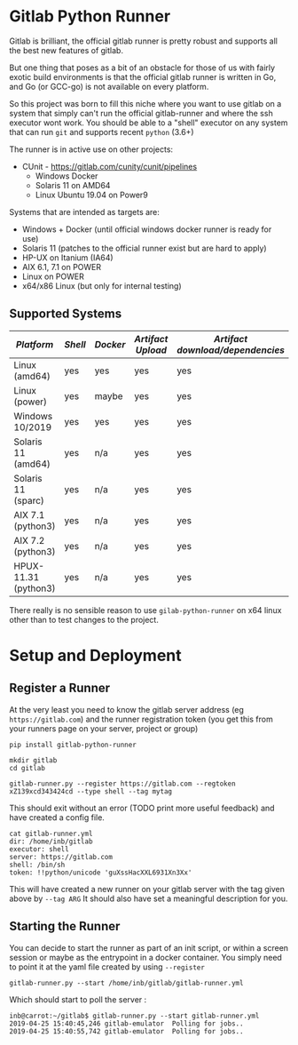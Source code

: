 # Gitlab Python Runner

Gitlab is brilliant, the official gitlab runner is pretty robust and supports all the best new features of gitlab.

But one thing that poses as a bit of an obstacle for those of us with fairly exotic build environments is that the
official gitlab runner is written in Go, and Go (or GCC-go) is not available on every platform.

So this project was born to fill this niche where you want to use gitlab on a system that simply can't run the official
gitlab-runner and where the ssh executor wont work.  You should be able to a "shell" executor on any system that can
run `git` and supports recent `python` (3.6+)

The runner is in active use on other projects:
  * CUnit - https://gitlab.com/cunity/cunit/pipelines
    * Windows Docker
    * Solaris 11 on AMD64
    * Linux Ubuntu 19.04 on Power9

Systems that are intended as targets are:

  * Windows + Docker (until official windows docker runner is ready for use)
  * Solaris 11 (patches to the official runner exist but are hard to apply)
  * HP-UX on Itanium (IA64)
  * AIX 6.1, 7.1 on POWER
  * Linux on POWER
  * x64/x86 Linux (but only for internal testing)

## Supported Systems

| *Platform*          | *Shell*     | *Docker*     | *Artifact Upload*   | *Artifact download/dependencies*   |
| ------------------- | ----------- | ------------ | ------------------- | ---------------------------------- |
| Linux (amd64)       | yes         | yes          | yes                 | yes                                |
| Linux (power)       | yes         | maybe        | yes                 | yes                                |
| Windows 10/2019     | yes         | yes          | yes                 | yes                                |
| Solaris 11 (amd64)  | yes         | n/a          | yes                 | yes                                |
| Solaris 11 (sparc)  | yes         | n/a          | yes                 | yes                                |
| AIX 7.1 (python3)   | yes         | n/a          | yes                 | yes                                |
| AIX 7.2 (python3)   | yes         | n/a          | yes                 | yes                                |
| HPUX-11.31 (python3)| yes         | n/a          | yes                 | yes                                |

There really is no sensible reason to use `gilab-python-runner` on x64 linux other than to test changes to the project.


# Setup and Deployment

## Register a Runner

At the very least you need to know the gitlab server address (eg `https://gitlab.com`) and the runner registration token
(you get this from your runners page on your server, project or group)

```
pip install gitlab-python-runner

mkdir gitlab
cd gitlab

gitlab-runner.py --register https://gitlab.com --regtoken xZ139xcd343424cd --type shell --tag mytag
```

This should exit without an error (TODO print more useful feedback) and have created a config file.

```
cat gitlab-runner.yml
dir: /home/inb/gitlab
executor: shell
server: https://gitlab.com
shell: /bin/sh
token: !!python/unicode 'guXssHacXXL6931Xn3Xx'
```

This will have created a new runner on your gitlab server with the tag given above by `--tag ARG`  It should also have
set a meaningful description for you.


## Starting the Runner

You can decide to start the runner as part of an init script, or within a screen session or maybe as the entrypoint in
a docker container.  You simply need to point it at the yaml file created by using `--register`

```
gitlab-runner.py --start /home/inb/gitlab/gitlab-runner.yml
```

Which should start to poll the server :

```
inb@carrot:~/gitlab$ gitlab-runner.py --start gitlab-runner.yml
2019-04-25 15:40:45,246 gitlab-emulator  Polling for jobs..
2019-04-25 15:40:55,742 gitlab-emulator  Polling for jobs..
```